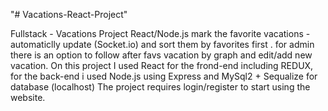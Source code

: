 "# Vacations-React-Project" 

Fullstack - Vacations Project React/Node.js
mark the favorite vacations - automaticlly update (Socket.io) and sort them by favorites first .
for admin there is an option to follow after favs vacation by graph and edit/add new vacation.
On this project I used React for the frond-end including REDUX, for the back-end i used Node.js using Express and MySql2 + Sequalize for database (localhost) The project requires login/register to start using the website.

